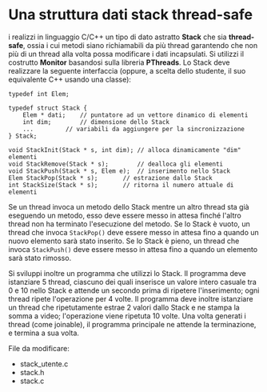 Una struttura dati stack thread-safe
====================================

i realizzi in linguaggio C/C++ un tipo di dato astratto **Stack** che
sia **thread-safe**, ossia i cui metodi siano richiamabili da più thread
garantendo che non più di un thread alla volta possa modificare i dati
incapsulati. Si utilizzi il costrutto **Monitor** basandosi sulla
libreria **PThreads**. Lo Stack deve realizzare la seguente interfaccia
(oppure, a scelta dello studente, il suo equivalente C++ usando una
classe):

    typedef int Elem;

    typedef struct Stack {
        Elem * dati;    // puntatore ad un vettore dinamico di elementi
        int dim;        // dimensione dello Stack
        ...         // variabili da aggiungere per la sincronizzazione
    } Stack;

    void StackInit(Stack * s, int dim); // alloca dinamicamente "dim" elementi
    void StackRemove(Stack * s);        // dealloca gli elementi
    void StackPush(Stack * s, Elem e);  // inserimento nello Stack
    Elem StackPop(Stack * s);       // estrazione dallo Stack
    int StackSize(Stack * s);       // ritorna il numero attuale di elementi

Se un thread invoca un metodo dello Stack mentre un altro thread sta già
eseguendo un metodo, esso deve essere messo in attesa finché l'altro
thread non ha terminato l'esecuzione del metodo. Se lo Stack è vuoto, un
thread che invoca `StackPop()` deve essere messo in attesa fino a quando
un nuovo elemento sarà stato inserito. Se lo Stack è pieno, un thread
che invoca `StackPush()` deve essere messo in attesa fino a quando un
elemento sarà stato rimosso.

Si sviluppi inoltre un programma che utilizzi lo Stack. Il programma
deve istanziare 5 thread, ciascuno dei quali inserisce un valore intero
casuale tra 0 e 10 nello Stack e attende un secondo prima di ripetere
l'inserimento; ogni thread ripete l'operazione per 4 volte. Il programma
deve inoltre istanziare un thread che ripetutamente estrae 2 valori
dallo Stack e ne stampa la somma a video; l'operazione viene ripetuta 10
volte. Una volta generati i thread (come joinable), il programma
principale ne attende la terminazione, e termina a sua volta.

File da modificare:
- stack_utente.c
- stack.h
- stack.c